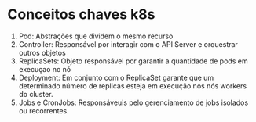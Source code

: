 # Conceitos chaves k8s

1. Pod: Abstrações que dividem o mesmo recurso
1. Controller: Responsável por interagir com o API Server e orquestrar outros objetos
1. ReplicaSets: Objeto responsável por garantir a quantidade de pods em execuçao no nó
1. Deployment: Em conjunto com o ReplicaSet garante que um determinado número de replicas esteja em execução nos nós workers do cluster. 
1. Jobs e CronJobs: Responsáveuis pelo gerenciamento de jobs isolados ou recorrentes. 